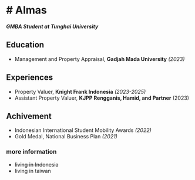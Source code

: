# # Almas 

***GMBA Student at Tunghai University*** 

## Education 
- Management and Property Appraisal, **Gadjah Mada University** _(2023)_ 

## Experiences 
- Property Valuer, **Knight Frank Indonesia** _(2023-2025)_ 
- Assistant Property Valuer, **KJPP Rengganis, Hamid, and Partner** (2023) 

## Achivement 
- Indonesian International Student Mobility Awards _(2022)_ 
- Gold Medal, National Business Plan _(2021)_ 


### more information 
- ~~living in Indonesia~~ 
- living in taiwan 

 